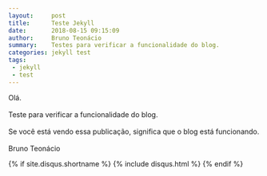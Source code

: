 ```yaml
---
layout:     post
title:      Teste Jekyll
date:       2018-08-15 09:15:09
author:     Bruno Teonácio
summary:    Testes para verificar a funcionalidade do blog.
categories: jekyll test
tags:
 - jekyll
 - test
---
```

Olá.
<br><br>Teste para verificar a funcionalidade do blog.
<br><br>Se você está vendo essa publicação, significa que o blog está funcionando.
<br><br>Bruno Teonácio

{% if site.disqus.shortname %}
  {% include disqus.html %}
{% endif %}

